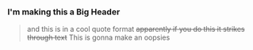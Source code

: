 ### I'm making this a Big Header
> and this is in a cool quote format
~~apparently if you do this it strikes through text~~
This is gonna make an oopsies